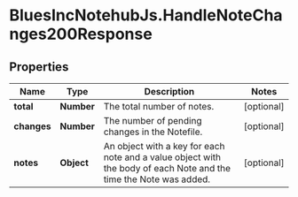 # BluesIncNotehubJs.HandleNoteChanges200Response

## Properties

Name | Type | Description | Notes
------------ | ------------- | ------------- | -------------
**total** | **Number** | The total number of notes. | [optional] 
**changes** | **Number** | The number of pending changes in the Notefile. | [optional] 
**notes** | **Object** | An object with a key for each note and a value object with the body of each Note and the time the Note was added. | [optional] 


